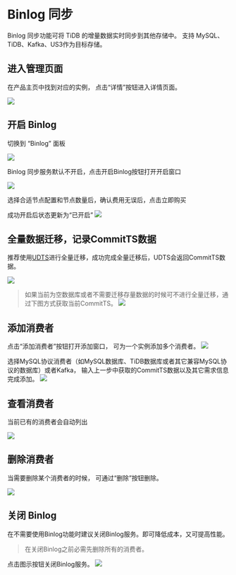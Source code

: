 

# Binlog 同步

Binlog 同步功能可将 TiDB 的增量数据实时同步到其他存储中。 支持 MySQL、TiDB、Kafka、US3作为目标存储。

## 进入管理页面

在产品主页中找到对应的实例， 点击“详情”按钮进入详情页面。

![](https://tidb-doc.cn-bj.ufileos.com/utidb/tidb-list.png)

## 开启 Binlog

切换到 “Binlog” 面板

![](https://tidb-doc.cn-bj.ufileos.com/utidb/binlog_start.png)

Binlog 同步服务默认不开启，点击开启Binlog按钮打开开启窗口

![](https://tidb-doc.cn-bj.ufileos.com/utidb/binlog_starting.png)

选择合适节点配置和节点数量后，确认费用无误后，点击立即购买

成功开启后状态更新为“已开启”
![](https://tidb-doc.cn-bj.ufileos.com/utidb/binlog_started.png)

## 全量数据迁移，记录CommitTS数据

推荐使用[UDTS](https://docs.ucloud.cn/udts/type/tidb)进行全量迁移，成功完成全量迁移后，UDTS会返回CommitTS数据。 

![](https://tidb-doc.cn-bj.ufileos.com/utidb/binlog_stats.png)

> 如果当前为空数据库或者不需要迁移存量数据的时候可不进行全量迁移，通过下图方式获取当前CommitTS。
![](https://tidb-doc.cn-bj.ufileos.com/utidb/binlog_commitTs.png)

## 添加消费者

点击“添加消费者”按钮打开添加窗口， 可为一个实例添加多个消费者。
![](https://tidb-doc.cn-bj.ufileos.com/utidb/binlog_consumer.png)

选择MySQL协议消费者（如MySQL数据库、TiDB数据库或者其它兼容MySQL协议的数据库）或者Kafka， 输入上一步中获取的CommitTS数据以及其它需求信息完成添加。
![](https://tidb-doc.cn-bj.ufileos.com/utidb/binlog_add_consumer.png)

## 查看消费者

当前已有的消费者会自动列出

![](https://tidb-doc.cn-bj.ufileos.com/utidb/binlog_consumer_list.png)

## 删除消费者

当需要删除某个消费者的时候， 可通过“删除”按钮删除。

![](https://tidb-doc.cn-bj.ufileos.com/utidb/binlog_delete_consumer.png)

## 关闭 Binlog

在不需要使用Binlog功能时建议关闭Binlog服务。即可降低成本，又可提高性能。

>在关闭Binlog之前必需先删除所有的消费者。

点击图示按钮关闭Binlog服务。
![](https://tidb-doc.cn-bj.ufileos.com/utidb/binlog_stopping.png)
